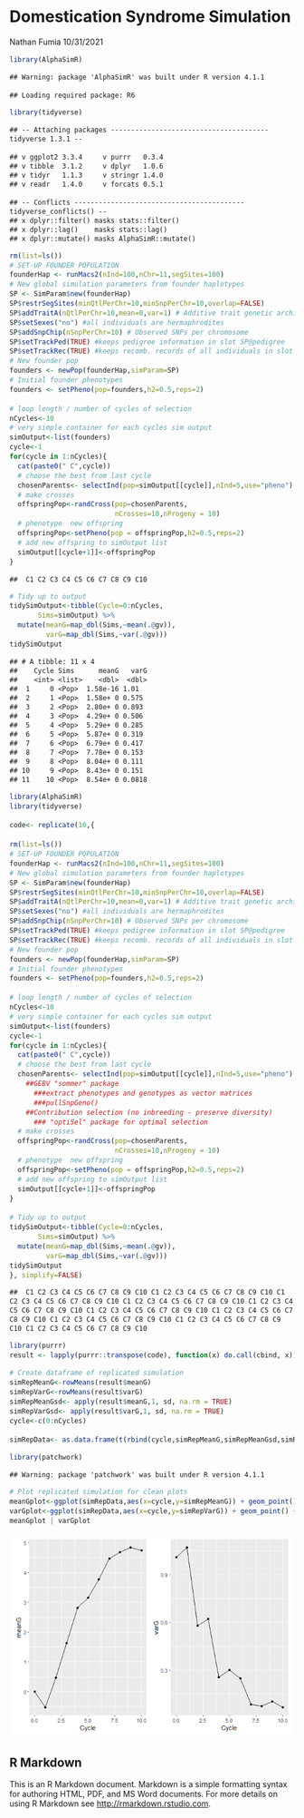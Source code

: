 Domestication Syndrome Simulation
================
Nathan Fumia
10/31/2021

``` r
library(AlphaSimR)
```

    ## Warning: package 'AlphaSimR' was built under R version 4.1.1

    ## Loading required package: R6

``` r
library(tidyverse)
```

    ## -- Attaching packages --------------------------------------- tidyverse 1.3.1 --

    ## v ggplot2 3.3.4     v purrr   0.3.4
    ## v tibble  3.1.2     v dplyr   1.0.6
    ## v tidyr   1.1.3     v stringr 1.4.0
    ## v readr   1.4.0     v forcats 0.5.1

    ## -- Conflicts ------------------------------------------ tidyverse_conflicts() --
    ## x dplyr::filter() masks stats::filter()
    ## x dplyr::lag()    masks stats::lag()
    ## x dplyr::mutate() masks AlphaSimR::mutate()

``` r
rm(list=ls())
# SET-UP FOUNDER POPULATION
founderHap <- runMacs2(nInd=100,nChr=11,segSites=100)
# New global simulation parameters from founder haplotypes
SP <- SimParam$new(founderHap)
SP$restrSegSites(minQtlPerChr=10,minSnpPerChr=10,overlap=FALSE)
SP$addTraitA(nQtlPerChr=10,mean=0,var=1) # Additive trait genetic architecture
SP$setSexes("no") #all individuals are hermaphrodites
SP$addSnpChip(nSnpPerChr=10) # Observed SNPs per chromosome 
SP$setTrackPed(TRUE) #keeps pedigree information in slot SP@pedigree 
SP$setTrackRec(TRUE) #keeps recomb. records of all individuals in slot of "SP"
# New founder pop
founders <- newPop(founderHap,simParam=SP)
# Initial founder phenotypes
founders <- setPheno(pop=founders,h2=0.5,reps=2)

# loop length / number of cycles of selection
nCycles<-10
# very simple container for each cycles sim output
simOutput<-list(founders)
cycle<-1
for(cycle in 1:nCycles){
  cat(paste0(" C",cycle))
  # choose the best from last cycle
  chosenParents<- selectInd(pop=simOutput[[cycle]],nInd=5,use="pheno")
  # make crosses 
  offspringPop<-randCross(pop=chosenParents, 
                          nCrosses=10,nProgeny = 10)
  # phenotype  new offspring
  offspringPop<-setPheno(pop = offspringPop,h2=0.5,reps=2)
  # add new offspring to simOutput list
  simOutput[[cycle+1]]<-offspringPop
}
```

    ##  C1 C2 C3 C4 C5 C6 C7 C8 C9 C10

``` r
# Tidy up to output
tidySimOutput<-tibble(Cycle=0:nCycles,
       Sims=simOutput) %>% 
  mutate(meanG=map_dbl(Sims,~mean(.@gv)),
         varG=map_dbl(Sims,~var(.@gv)))
tidySimOutput
```

    ## # A tibble: 11 x 4
    ##    Cycle Sims      meanG   varG
    ##    <int> <list>    <dbl>  <dbl>
    ##  1     0 <Pop>  1.58e-16 1.01  
    ##  2     1 <Pop>  1.58e+ 0 0.575 
    ##  3     2 <Pop>  2.80e+ 0 0.893 
    ##  4     3 <Pop>  4.29e+ 0 0.506 
    ##  5     4 <Pop>  5.29e+ 0 0.285 
    ##  6     5 <Pop>  5.87e+ 0 0.319 
    ##  7     6 <Pop>  6.79e+ 0 0.417 
    ##  8     7 <Pop>  7.78e+ 0 0.153 
    ##  9     8 <Pop>  8.04e+ 0 0.111 
    ## 10     9 <Pop>  8.43e+ 0 0.151 
    ## 11    10 <Pop>  8.54e+ 0 0.0818

``` r
library(AlphaSimR)
library(tidyverse)

code<- replicate(10,{

rm(list=ls())
# SET-UP FOUNDER POPULATION
founderHap <- runMacs2(nInd=100,nChr=11,segSites=100)
# New global simulation parameters from founder haplotypes
SP <- SimParam$new(founderHap)
SP$restrSegSites(minQtlPerChr=10,minSnpPerChr=10,overlap=FALSE)
SP$addTraitA(nQtlPerChr=10,mean=0,var=1) # Additive trait genetic architecture
SP$setSexes("no") #all individuals are hermaphrodites
SP$addSnpChip(nSnpPerChr=10) # Observed SNPs per chromosome 
SP$setTrackPed(TRUE) #keeps pedigree information in slot SP@pedigree 
SP$setTrackRec(TRUE) #keeps recomb. records of all individuals in slot of "SP"
# New founder pop
founders <- newPop(founderHap,simParam=SP)
# Initial founder phenotypes
founders <- setPheno(pop=founders,h2=0.5,reps=2)

# loop length / number of cycles of selection
nCycles<-10
# very simple container for each cycles sim output
simOutput<-list(founders)
cycle<-1
for(cycle in 1:nCycles){
  cat(paste0(" C",cycle))
  # choose the best from last cycle
  chosenParents<- selectInd(pop=simOutput[[cycle]],nInd=5,use="pheno")
    ##GEBV "sommer" package
      ###extract phenotypes and genotypes as vector matrices
      ###pullSnpGeno()
    ##Contribution selection (no inbreeding - preserve diversity)
      ### "optiSel" package for optimal selection
  # make crosses 
  offspringPop<-randCross(pop=chosenParents, 
                          nCrosses=10,nProgeny = 10)
  # phenotype  new offspring
  offspringPop<-setPheno(pop = offspringPop,h2=0.5,reps=2)
  # add new offspring to simOutput list
  simOutput[[cycle+1]]<-offspringPop
}

# Tidy up to output
tidySimOutput<-tibble(Cycle=0:nCycles,
       Sims=simOutput) %>% 
  mutate(meanG=map_dbl(Sims,~mean(.@gv)),
         varG=map_dbl(Sims,~var(.@gv)))
tidySimOutput
}, simplify=FALSE)
```

    ##  C1 C2 C3 C4 C5 C6 C7 C8 C9 C10 C1 C2 C3 C4 C5 C6 C7 C8 C9 C10 C1 C2 C3 C4 C5 C6 C7 C8 C9 C10 C1 C2 C3 C4 C5 C6 C7 C8 C9 C10 C1 C2 C3 C4 C5 C6 C7 C8 C9 C10 C1 C2 C3 C4 C5 C6 C7 C8 C9 C10 C1 C2 C3 C4 C5 C6 C7 C8 C9 C10 C1 C2 C3 C4 C5 C6 C7 C8 C9 C10 C1 C2 C3 C4 C5 C6 C7 C8 C9 C10 C1 C2 C3 C4 C5 C6 C7 C8 C9 C10

``` r
library(purrr)
result <- lapply(purrr::transpose(code), function(x) do.call(cbind, x))
```

``` r
# Create dataframe of replicated simulation
simRepMeanG<-rowMeans(result$meanG)
simRepVarG<-rowMeans(result$varG)
simRepMeanGsd<- apply(result$meanG,1, sd, na.rm = TRUE)
simRepVarGsd<- apply(result$varG,1, sd, na.rm = TRUE)
cycle<-c(0:nCycles)

simRepData<- as.data.frame(t(rbind(cycle,simRepMeanG,simRepMeanGsd,simRepVarG,simRepVarGsd)))
```

``` r
library(patchwork)
```

    ## Warning: package 'patchwork' was built under R version 4.1.1

``` r
# Plot replicated simulation for clean plots
meanGplot<-ggplot(simRepData,aes(x=cycle,y=simRepMeanG)) + geom_point() + geom_line() + geom_ribbon(aes(ymin=simRepMeanG-simRepMeanGsd,ymax=simRepMeanG+simRepMeanGsd),fill="grey",alpha=0.5) 
varGplot<-ggplot(simRepData,aes(x=cycle,y=simRepVarG)) + geom_point() + geom_line() + geom_ribbon(aes(ymin=simRepVarG-simRepVarGsd,ymax=simRepVarG+simRepVarGsd),fill="grey",alpha=0.5) 
meanGplot | varGplot
```

![](repd_domestication_simulation_files/figure-gfm/unnamed-chunk-4-1.png)<!-- -->

## R Markdown

This is an R Markdown document. Markdown is a simple formatting syntax
for authoring HTML, PDF, and MS Word documents. For more details on
using R Markdown see <http://rmarkdown.rstudio.com>.

